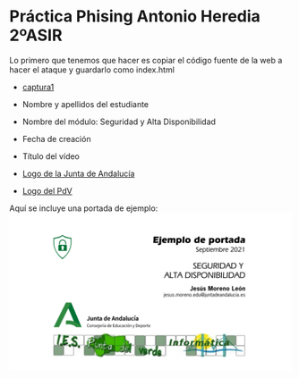 # Práctica Phising Antonio Heredia 2ºASIR

Lo primero que tenemos que hacer es copiar el código fuente de la web a hacer el ataque y guardarlo como index.html
- [captura1](https://pruebas.nuevomarketing.es/wp-content/uploads/2021/10/Captura.png)





- Nombre y apellidos del estudiante
- Nombre del módulo: Seguridad y Alta Disponibilidad
- Fecha de creación
- Título del vídeo
- [Logo de la Junta de Andalucía](https://github.com/jemole/SAD_2122/blob/main/IdentidadGrafica/Logo_CED_Junta.png)
- [Logo del PdV](https://github.com/jemole/SAD_2122/blob/main/IdentidadGrafica/logo_pdv.png)

Aquí se incluye una portada de ejemplo:
![Ejemplo de portada de vídeo](https://github.com/jemole/SAD_2122/blob/main/IdentidadGrafica/Ejemplo_portada.png)
